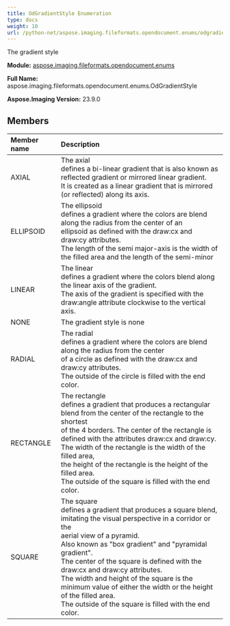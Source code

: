 ```yaml
---
title: OdGradientStyle Enumeration
type: docs
weight: 10
url: /python-net/aspose.imaging.fileformats.opendocument.enums/odgradientstyle/
---
```


The gradient style

**Module:** [aspose.imaging.fileformats.opendocument.enums](/imaging/python-net/aspose.imaging.fileformats.opendocument.enums/)

**Full Name:** aspose.imaging.fileformats.opendocument.enums.OdGradientStyle

**Aspose.Imaging Version:** 23.9.0

## **Members**
| **Member name** | **Description** |
| :- | :- |
| AXIAL | The axial<br/>                defines a bi-linear gradient that is also known as reflected gradient or mirrored linear gradient.<br/>                It is created as a linear gradient that is mirrored (or reflected) along its axis. |
| ELLIPSOID | The ellipsoid<br/>                defines a gradient where the colors are blend along the radius from the center of an<br/>                ellipsoid as defined with the draw:cx and draw:cy attributes.<br/>                The length of the semi major-axis is the width of the filled area and the length of the semi-minor |
| LINEAR | The linear<br/>                defines a gradient where the colors blend along the linear axis of the gradient.<br/>                The axis of the gradient is specified with the draw:angle attribute clockwise to the vertical axis. |
| NONE | The gradient style is none |
| RADIAL | The radial<br/>                defines a gradient where the colors are blend along the radius from the center<br/>                of a circle as defined with the draw:cx and draw:cy attributes.<br/>                The outside of the circle is filled with the end color. |
| RECTANGLE | The rectangle<br/>                defines a gradient that produces a rectangular blend from the center of the rectangle to the shortest<br/>                of the 4 borders. The center of the rectangle is defined with the attributes draw:cx and draw:cy.<br/>                The width of the rectangle is the width of the filled area,<br/>                the height of the rectangle is the height of the filled area.<br/>                The outside of the square is filled with the end color. |
| SQUARE | The square<br/>                defines a gradient that produces a square blend, imitating the visual perspective in a corridor or the<br/>                aerial view of a pyramid.<br/>                Also known as "box gradient" and "pyramidal gradient".<br/>                The center of the square is defined with the draw:cx and draw:cy attributes.<br/>                The width and height of the square is the minimum value of either the width or the height of the filled area.<br/>                The outside of the square is filled with the end color. |
